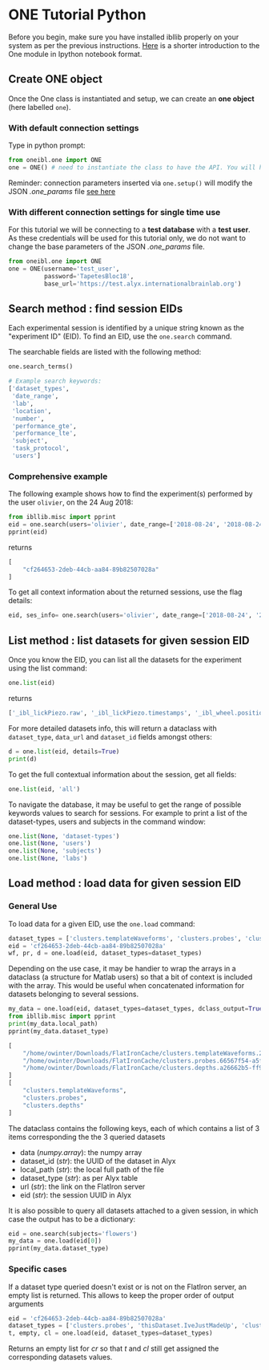 # ONE Tutorial Python

Before you begin, make sure you have installed ibllib properly on your system as per the previous instructions.
[Here](./_static/one_demo.html) is a shorter introduction to the One module in Ipython notebook format.


## Create ONE object

Once the One class is instantiated and setup, we can create an **one object** (here labelled `one`). 

### With default connection settings

Type in python prompt: 

```python
from oneibl.one import ONE
one = ONE() # need to instantiate the class to have the API. You will have to write these lines of code everytime you re-open python.
```

Reminder: connection parameters inserted via `one.setup()` will modify the JSON *.one_params* file [see here](02a_installation_python.html)


### With different connection settings for single time use

For this tutorial we will be connecting to a **test database** with a **test user**. As these credentials will be used for this tutorial only, we do not want to change the base parameters of the JSON *.one_params* file.

```python
from oneibl.one import ONE
one = ONE(username='test_user',
          password='TapetesBloc18',
          base_url='https://test.alyx.internationalbrainlab.org')
```


## Search method : find session EIDs
Each experimental session is identified by a unique string known as the "experiment ID" (EID). To find an EID, use the `one.search` command.

The searchable fields are listed with the following method:
```python
one.search_terms()

# Example search keywords: 
['dataset_types',
 'date_range',
 'lab',
 'location',
 'number',
 'performance_gte',
 'performance_lte',
 'subject',
 'task_protocol',
 'users']

```

### Comprehensive example

The following example shows how to find the experiment(s) performed by the user `olivier`, on the 24 Aug 2018:

```python
from ibllib.misc import pprint
eid = one.search(users='olivier', date_range=['2018-08-24', '2018-08-24'])
pprint(eid)
```
returns
```python
[
    "cf264653-2deb-44cb-aa84-89b82507028a"
]
```
To get all context information about the returned sessions, use the flag details:
```python
eid, ses_info= one.search(users='olivier', date_range=['2018-08-24', '2018-08-24'], details=True)
```



## List method : list datasets for given session EID
Once you know the EID, you can list all the datasets for the experiment using the list command:
```python
one.list(eid)
``` 
returns
```python
['_ibl_lickPiezo.raw', '_ibl_lickPiezo.timestamps', '_ibl_wheel.position', 'channels.brainLocation', 'channels.probe', 'channels.rawRow', 'channels.site', 'channels.sitePositions', 'clusters._phy_annotation', 'clusters.depths', 'clusters.peakChannel', 'clusters.probes', 'clusters.templateWaveforms', 'clusters.waveformDuration', 'eye.area', 'eye.blink', 'eye.timestamps', 'eye.xyPos', 'licks.times', 'probes.description', 'probes.insertion', 'probes.rawFilename', 'probes.sitePositions', 'spikes.amps', 'spikes.clusters', 'spikes.depths', 'spikes.times', 'spontaneous.intervals', 'unknown']
```

For more detailed datasets info, this will return a dataclass with `dataset_type`, `data_url` and `dataset_id` fields amongst others:
```python
d = one.list(eid, details=True)
print(d)
```

To get the full contextual information about the session, get all fields:
```python
one.list(eid, 'all')
```

To navigate the database, it may be useful to get the range of possible keywords values to search for sessions.
For example to print a list of the dataset-types, users and subjects in the command window:
```python
one.list(None, 'dataset-types')
one.list(None, 'users')
one.list(None, 'subjects')
one.list(None, 'labs')
```


## Load method : load data for given session EID
### General Use

To load data for a given EID, use the `one.load` command:

```python
dataset_types = ['clusters.templateWaveforms', 'clusters.probes', 'clusters.depths']
eid = 'cf264653-2deb-44cb-aa84-89b82507028a'
wf, pr, d = one.load(eid, dataset_types=dataset_types)
```

Depending on the use case, it may be handier to wrap the arrays in a dataclass
(a structure for Matlab users) so that a bit of context is included with the array. This would be useful when concatenated information for datasets belonging to several sessions.

```python
my_data = one.load(eid, dataset_types=dataset_types, dclass_output=True)
from ibllib.misc import pprint
print(my_data.local_path)
pprint(my_data.dataset_type)
```
```python
[
    "/home/owinter/Downloads/FlatIronCache/clusters.templateWaveforms.2291afac-1d42-4021-a07c-c5539865f42c.npy",
    "/home/owinter/Downloads/FlatIronCache/clusters.probes.66567f54-a5f4-45d1-a9e6-b103ece86339.npy",
    "/home/owinter/Downloads/FlatIronCache/clusters.depths.a26662b5-ff9c-4f15-a8cf-5e9c9e85690f.npy"
]
[
    "clusters.templateWaveforms",
    "clusters.probes",
    "clusters.depths"
]
```
The dataclass contains the following keys, each of which contains a list of 3 items corresponding the the 3 queried datasets

-   data (*numpy.array*): the numpy array
-   dataset_id (*str*): the UUID of the dataset in Alyx
-   local_path (*str*): the local full path of the file
-   dataset_type (*str*): as per Alyx table
-   url (*str*): the link on the FlatIron server
-   eid (*str*): the session UUID in Alyx

It is also possible to query all datasets attached to a given session, in which case
the output has to be a dictionary:
```python
eid = one.search(subjects='flowers')
my_data = one.load(eid[0])
pprint(my_data.dataset_type)
```

### Specific cases
If a dataset type queried doesn't exist or is not on the FlatIron server, an empty list
is returned. This allows to keep the proper order of output arguments
```python
eid = 'cf264653-2deb-44cb-aa84-89b82507028a'
dataset_types = ['clusters.probes', 'thisDataset.IveJustMadeUp', 'clusters.depths']
t, empty, cl = one.load(eid, dataset_types=dataset_types)
```
Returns an empty list for *cr* so that *t* and *cl* still get assigned the corresponding datasets values.


